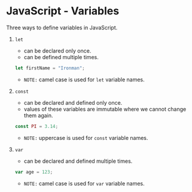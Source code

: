 # JavaScript - Variables

Three ways to define variables in JavaScript. 

1. `let`
    * can be declared only once.
    * can be defined multiple times.

    ```javascript
    let firstName = "Ironman";
    ```

    * `NOTE:` camel case is used for `let` variable names. 

2. `const`
    * can be declared and defined only once.
    * values of these variables are immutable where we cannot change them again. 

    ```javascript
    const PI = 3.14;
    ```

    * `NOTE:` uppercase is used for `const` variable names.

3. `var`
    * can be declared and defined multiple times.

    ```javascript
    var age = 123;
    ```

    * `NOTE:` camel case is used for `var` variable names.